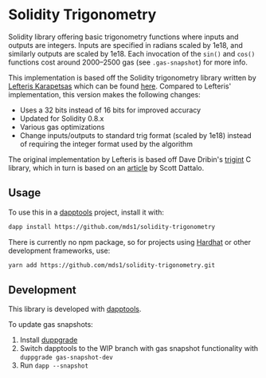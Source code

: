 # Solidity Trigonometry

Solidity library offering basic trigonometry functions where inputs and outputs are integers.
Inputs are specified in radians scaled by 1e18, and similarly outputs are scaled by 1e18.
Each invocation of the `sin()` and `cos()` functions cost around 2000&ndash;2500 gas (see `.gas-snapshot`) for more info.

This implementation is based off the Solidity trigonometry library written by
[Lefteris Karapetsas](https://twitter.com/LefterisJP)
which can be found [here](https://github.com/Sikorkaio/sikorka/blob/e75c91925c914beaedf4841c0336a806f2b5f66d/contracts/trigonometry.sol).
Compared to Lefteris' implementation, this version makes the following changes:
- Uses a 32 bits instead of 16 bits for improved accuracy
- Updated for Solidity 0.8.x
- Various gas optimizations
- Change inputs/outputs to standard trig format (scaled by 1e18) instead of requiring the integer format used by the algorithm

The original implementation by Lefteris is based off Dave Dribin's [trigint](http://www.dribin.org/dave/trigint/) C library,
which in turn is based on an [article](http://web.archive.org/web/20120301144605/http://www.dattalo.com/technical/software/pic/picsine.html) by Scott Dattalo.

## Usage

To use this in a [dapptools](https://github.com/dapphub/dapptools/) project, install it with:

```sh
dapp install https://github.com/mds1/solidity-trigonometry
```

There is currently no npm package, so for projects using [Hardhat](https://hardhat.org/) or other development frameworks, use:

```sh
yarn add https://github.com/mds1/solidity-trigonometry.git
```

## Development

This library is developed with [dapptools](https://github.com/dapphub/dapptools/).

To update gas snapshots:
1. Install [duppgrade](https://github.com/Rari-Capital/duppgrade)
2. Switch dapptools to the WIP branch with gas snapshot functionality with `duppgrade gas-snapshot-dev`
3. Run `dapp --snapshot`
